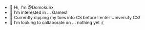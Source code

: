 - 👋 Hi, I’m @Domokunx 
- 👀 I’m interested in ... Games!
- 🌱 Currently dipping my toes into CS before I enter University CS!
- 💞️ I’m looking to collaborate on ... nothing yet :(


